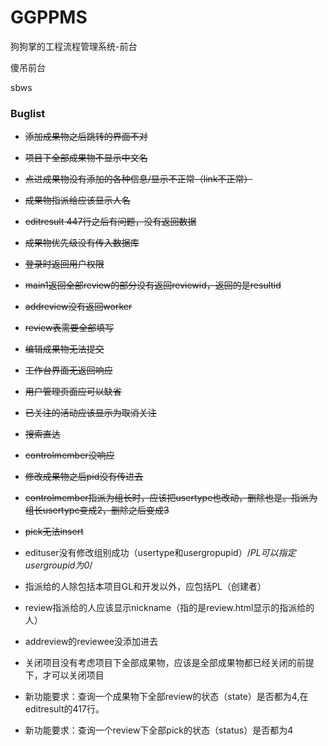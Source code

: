 # GGPPMS
狗狗掌的工程流程管理系统-前台

傻吊前台

sbws

### Buglist

* ~~添加成果物之后跳转的界面不对~~

* ~~项目下全部成果物不显示中文名~~

* ~~点进成果物没有添加的各种信息/显示不正常（link不正常）~~

* ~~成果物指派给应该显示人名~~

* ~~editresult 447行之后有问题，没有返回数据~~

* ~~成果物优先级没有传入数据库~~

* ~~登录时返回用户权限~~

* ~~main1返回全部review的部分没有返回reviewid，返回的是resultid~~

* ~~addreview没有返回worker~~

* ~~review表需要全部填写~~

* ~~编辑成果物无法提交~~

* ~~工作台界面无返回响应~~

* ~~用户管理页面应可以缺省~~

* ~~已关注的活动应该显示为取消关注~~

* ~~搜索直达~~

* ~~controlmember没响应~~

* ~~修改成果物之后pid没有传进去~~

* ~~controlmember指派为组长时，应该把usertype也改动，删除也是。指派为组长usertype变成2，删除之后变成3~~

* ~~pick无法insert~~

* edituser没有修改组别成功（usertype和usergropupid）/*PL可以指定usergroupid为0*/

* 指派给的人除包括本项目GL和开发以外，应包括PL（创建者）

* review指派给的人应该显示nickname（指的是review.html显示的指派给的人）

* addreview的reviewee没添加进去

* 关闭项目没有考虑项目下全部成果物，应该是全部成果物都已经关闭的前提下，才可以关闭项目

* 新功能要求：查询一个成果物下全部review的状态（state）是否都为4,在editresult的417行。

* 新功能要求：查询一个review下全部pick的状态（status）是否都为4
